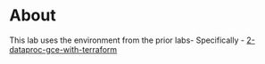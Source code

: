 # About


This lab uses the environment from the prior labs-
Specifically - [2-dataproc-gce-with-terraform](../dataproc-labs/2-dataproc-gce-with-terraform)
